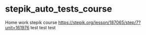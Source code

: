 # stepik_auto_tests_course
Home work stepik course
https://stepik.org/lesson/187065/step/7?unit=161976
test test test
